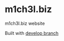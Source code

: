 m1ch3l.biz
==========

m1ch3l.biz website

Built with [develop branch](https://github.com/m1ch3l/m1ch3l.github.io/tree/develop)
